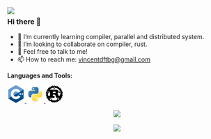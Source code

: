 <img align="right" width="600em" src="https://github-readme-stats.vercel.app/api?username=chosen-ox&show_icons=true&icon_color=CE1D2D&theme=shades-of-purple" />

### Hi there 👋
- 🌱 I’m currently learning compiler, parallel and distributed system.
- 👯 I’m looking to collaborate on compiler, rust.
- 💬 Feel free to talk to me!
- 📫 How to reach me: vincentdftbg@gmail.com


**Languages and Tools:**  
<p align="left"> 
<a href="https://cplusplus.com/" target="_blank" rel="noreferrer"> <img src="https://raw.githubusercontent.com/devicons/devicon/master/icons/cplusplus/cplusplus-original.svg" alt="cplusplus" width="40" height="40"/> </a>
<a href="https://www.python.org" target="_blank" rel="noreferrer">
<img src="https://raw.githubusercontent.com/devicons/devicon/master/icons/python/python-original.svg" alt="python" width="40" height="40"/> </a>
<a href="https://www.rust-lang.org" target="_blank" rel="noreferrer"> <img src="https://raw.githubusercontent.com/devicons/devicon/master/icons/rust/rust-plain.svg" alt="rust" width="40" height="40"/> </a> 
</p>



<p align="center"> 
<a> 
<img src="https://github-readme-streak-stats.herokuapp.com/?user=chosen-ox&theme=yeblu"/> 
</a>
</p>
<p align="center"> 
<a> 
<img src="https://gpvc.arturio.dev/chosen-ox"/> 
</a>
</p>
